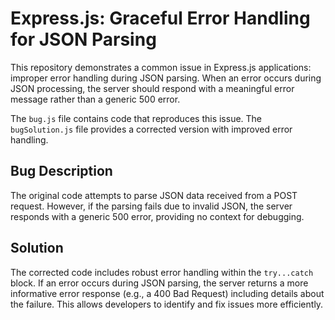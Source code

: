 # Express.js: Graceful Error Handling for JSON Parsing

This repository demonstrates a common issue in Express.js applications: improper error handling during JSON parsing.  When an error occurs during JSON processing, the server should respond with a meaningful error message rather than a generic 500 error.

The `bug.js` file contains code that reproduces this issue. The `bugSolution.js` file provides a corrected version with improved error handling.

## Bug Description

The original code attempts to parse JSON data received from a POST request.  However, if the parsing fails due to invalid JSON, the server responds with a generic 500 error, providing no context for debugging.

## Solution

The corrected code includes robust error handling within the `try...catch` block. If an error occurs during JSON parsing, the server returns a more informative error response (e.g., a 400 Bad Request) including details about the failure. This allows developers to identify and fix issues more efficiently.